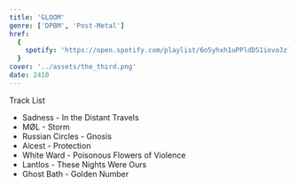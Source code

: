 ```yaml
---
title: 'GLOOM'
genre: ['DPBM', 'Post-Metal']
href:
  {
    spotify: 'https://open.spotify.com/playlist/6o5yhxh1uPPldDS1iovoJz?si=3e4e7fc410d14c69',
  }
cover: '../assets/the_third.png'
date: 2410
---
```


Track List

- Sadness - In the Distant Travels
- MØL - Storm
- Russian Circles - Gnosis
- Alcest - Protection
- White Ward - Poisonous Flowers of Violence
- Lantlos - These Nights Were Ours
- Ghost Bath - Golden Number
